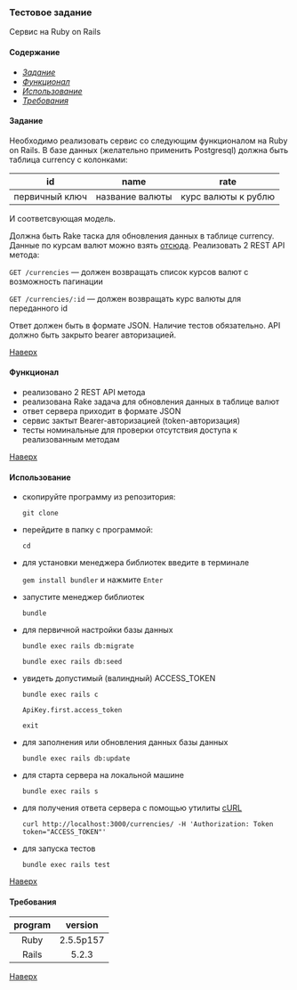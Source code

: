 <a name="to_lift"><h3>Тестовое задание</h3></a>

Сервис на Ruby on Rails

#### Содержание
  - *[Задание](#task)*
  - *[Функционал](#update)*
  - *[Использование](#use)*
  - *[Требования](#version)*

<a name="task"><h4>Задание</h4></a>

Необходимо реализовать сервис со следующим функционалом на Ruby on Rails.
В базе данных (желательно применить Postgresql) должна быть таблица currency c колонками:

id|name|rate
:---:|:---:|:---:
первичный ключ|название валюты|курс валюты к рублю

И соответсвующая модель.

Должна быть Rake таска для обновления данных в таблице currency. Данные по курсам валют можно взять [отсюда](http://www.cbr.ru/scripts/XML_daily.asp).
Реализовать 2 REST API метода:

`GET /currencies` — должен возвращать список курсов валют с возможность пагинации

`GET /currencies/:id` — должен возвращать курс валюты для переданного id

Ответ должен быть в формате JSON.
Наличие тестов обязательно.
API должно быть закрыто bearer авторизацией.

[Наверх](#to_lift)

<a name="update"><h4>Функционал</h4></a>
  + реализовано 2 REST API метода
  + реализована Rake задача для обновления данных в таблице валют
  + ответ сервера приходит в формате JSON
  + сервис зактыт Bearer-авторизацией (token-авторизация)
  + тесты номинальные для проверки отсутствия доступа к реализованным методам

[Наверх](#to_lift)

<a name="use"><h4>Использование</h4></a>


  + скопируйте программу из репозитория:
  
    `git clone `

  + перейдите в папку с программой:

    `cd `

  + для установки менеджера библиотек введите в терминале

    `gem install bundler` и нажмите `Enter`

  + запустите менеджер библиотек

    `bundle`

  + для первичной настройки базы данных

    `bundle exec rails db:migrate`
  
    `bundle exec rails db:seed`
  
  + увидеть допустимый (валиндный) ACCESS_TOKEN
    
    `bundle exec rails с`
    
    `ApiKey.first.access_token`    
    
    `exit`
    
  + для заполнения или обновления данных базы данных
  
    `bundle exec rails db:update`

  + для старта сервера на локальной машине

    `bundle exec rails s`

  + для получения ответа сервера с помощью утилиты [cURL](https://curl.haxx.se/)
  
    `curl http://localhost:3000/currencies/ -H 'Authorization: Token token="ACCESS_TOKEN"'`
  
  + для запуска тестов
  
    `bundle exec rails test`

[Наверх](#to_lift)
<a name="version"><h4>Требования</h4></a>

program|version
:---:|:---:
Ruby|2.5.5p157
Rails|5.2.3

[Наверх](#to_lift)
